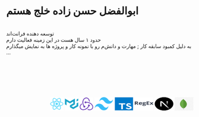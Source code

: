  # ابوالفضل حسن زاده خلج هستم

<br/>
توسعه دهنده فرانت‌اند 
<br/>
حدود ۱ سال هست در این زمینه فعالیت دارم 
<br/>
به دلیل کمبود سابقه کار ; مهارت و دانش‌م رو با نمونه کار
و پروژه ها به نمایش میگذارم ...

<br/><br/><br/><br/><br/>

<p align="right">
    <a href="https://reactjs.org/" target="_blank" rel="noreferrer"><img src="https://raw.githubusercontent.com/sabzlearn-ir/sabzlearn-ir/4d2a781931f79c747a132c28eae4ebfbb8eaa7d7/react-colored.svg" width="36" height="36" alt="React" /></a>
    <a href="https://mui.com/" target="_blank" rel="noreferrer"><img src="https://raw.githubusercontent.com/sabzlearn-ir/sabzlearn-ir/4d2a781931f79c747a132c28eae4ebfbb8eaa7d7/materialui-colored.svg" width="36" height="36" alt="Material UI" /></a>
    <a href="https://redux.js.org/" target="_blank" rel="noreferrer"><img src="https://raw.githubusercontent.com/sabzlearn-ir/sabzlearn-ir/4d2a781931f79c747a132c28eae4ebfbb8eaa7d7/redux-colored.svg" width="36" height="36" alt="Redux" /></a>
    <a href="https://tailwindcss.com/resources" target="_blank" rel="noreferrer"><img src="https://github.com/abolfazl-khalaj/abolfazl-khalaj/blob/main/Tailwind_CSS_Logo.svg.png" width="50" height="36" alt="tailwind" /></a>
      <a href="https://www.typescriptlang.org/" target="_blank" rel="noreferrer"><img src="https://github.com/abolfazl-khalaj/abolfazl-khalaj/blob/main/download.png" width="50" height="36" alt="tailwind" /></a>
     <a href="https://regexr.com/" target="_blank" rel="noreferrer"><img src="https://github.com/abolfazl-khalaj/abolfazl-khalaj/blob/main/regex-logo.png" width="50" height="36" alt="regex" /></a>
   <a href="https://nextjs.org/" target="_blank" rel="noreferrer"><img src="https://github.com/abolfazl-khalaj/abolfazl-khalaj/blob/main/68747470733a2f2f6173736574732e76657263656c2e636f6d2f696d6167652f75706c6f61642f76313636323133303535392f6e6578746a732f49636f6e5f6c696768745f6261636b67726f756e642e706e67.png" width="50" height="36" alt="tailwind" /></a>
   <a href="https://www.mongodb.com/" target="_blank" rel="noreferrer"><img src="https://github.com/abolfazl-khalaj/abolfazl-khalaj/blob/main/download%20(2).png" width="50" height="36" alt="tailwind" /></a>
</p>
